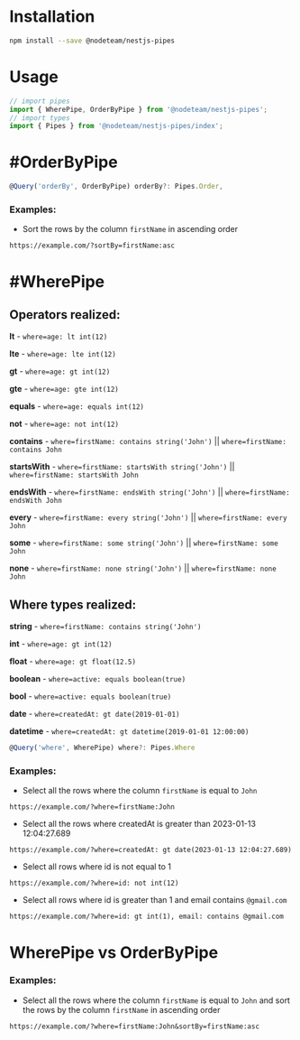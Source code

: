 # Installation

```bash
npm install --save @nodeteam/nestjs-pipes
```

# Usage

```typescript
// import pipes
import { WherePipe, OrderByPipe } from '@nodeteam/nestjs-pipes';
// import types
import { Pipes } from '@nodeteam/nestjs-pipes/index';
```

# #OrderByPipe

```typescript
@Query('orderBy', OrderByPipe) orderBy?: Pipes.Order,
```

### Examples:

* Sort the rows by the column `firstName` in ascending order
```
https://example.com/?sortBy=firstName:asc
```


# #WherePipe

## Operators realized:

**lt** - `where=age: lt int(12)`

**lte** - `where=age: lte int(12)`

**gt** - `where=age: gt int(12)`

**gte** - `where=age: gte int(12)`

**equals** - `where=age: equals int(12)`

**not** - `where=age: not int(12)`

**contains** - `where=firstName: contains string('John')` || `where=firstName: contains John`

**startsWith** - `where=firstName: startsWith string('John')` || `where=firstName: startsWith John`

**endsWith** - `where=firstName: endsWith string('John')` || `where=firstName: endsWith John`

**every** - `where=firstName: every string('John')` || `where=firstName: every John`

**some** - `where=firstName: some string('John')` || `where=firstName: some John`

**none** - `where=firstName: none string('John')` || `where=firstName: none John`

## Where types realized:

**string** - `where=firstName: contains string('John')`

**int** - `where=age: gt int(12)`

**float** - `where=age: gt float(12.5)`

**boolean** - `where=active: equals boolean(true)`

**bool** - `where=active: equals boolean(true)`

**date** - `where=createdAt: gt date(2019-01-01)`

**datetime** - `where=createdAt: gt datetime(2019-01-01 12:00:00)`

```typescript
@Query('where', WherePipe) where?: Pipes.Where
```

### Examples:

* Select all the rows where the column `firstName` is equal to `John`
```
https://example.com/?where=firstName:John
```

* Select all the rows where createdAt is greater than 2023-01-13 12:04:27.689
```
https://example.com/?where=createdAt: gt date(2023-01-13 12:04:27.689)
```

* Select all rows where id is not equal to 1
```
https://example.com/?where=id: not int(12)
```

* Select all rows where id is greater than 1 and email contains `@gmail.com`
```
https://example.com/?where=id: gt int(1), email: contains @gmail.com
```

# WherePipe vs OrderByPipe

### Examples:

* Select all the rows where the column `firstName` is equal to `John` and sort the rows by the column `firstName` in ascending order
```
https://example.com/?where=firstName:John&sortBy=firstName:asc
```
